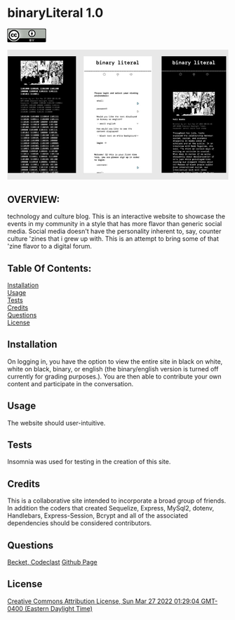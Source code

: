 # binaryLiteral 1.0
  ![Creative Commons Attribution License, Sun Mar 27 2022 01:29:04 GMT-0400 (Eastern Daylight Time)](./assets/img/readme/cc-by.png)

  ![binaryLiteral screenshot](./assets/img/readme/blreadme.jpg)

  ## OVERVIEW:
   technology and culture blog. This is an interactive website to showcase the events in my community in a style that has more flavor than generic social media. Social media doesn't have the personality inherent to, say, counter culture 'zines that i grew up with. This is an attempt to bring some of that 'zine flavor to a digital forum.

  ## Table Of Contents:
  [Installation](README.md#installation)<br>
  [Usage](README.md#usage)<br>
  [Tests](README.md#tests)<br>
  [Credits](README.md#credits)<br>
  [Questions](README.md#questions)<br>
  [License](README.md#license)<br>

  ## Installation
  On logging in, you have the option to view the entire site in black on white, white on black, binary, or english (the binary/english version is turned off currently for grading purposes.). You are then able to contribute your own content and participate in the conversation.

  ## Usage
  The website should user-intuitive.

  ## Tests
  Insomnia was used for testing in the creation of this site. 

  ## Credits
  This is a collaborative site intended to incorporate a broad group of friends. In addition the coders that created Sequelize, Express, MySql2, dotenv, Handlebars, Express-Session, Bcrypt and all of the associated dependencies should be considered contributors.

  ## Questions
  [Becket, Codeclast](becketbowes@gmail.com)
  [Github Page](http://www.github.com/becketbowes)

  ## License
  [Creative Commons Attribution License, Sun Mar 27 2022 01:29:04 GMT-0400 (Eastern Daylight Time)](https://creativecommons.org/licenses/by/4.0/legalcode)
